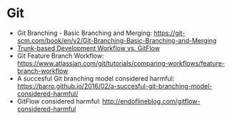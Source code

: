 # Git
- Git Branching - Basic Branching and Merging: https://git-scm.com/book/en/v2/Git-Branching-Basic-Branching-and-Merging
- [Trunk-based Development Workflow vs. GitFlow](https://www.toptal.com/software/trunk-based-development-git-flow?utm_campaign=blog_post_trunk_based_development_git_flow&utm_medium=email&utm_source=blog_subscribers&utm_source=hs_email&utm_medium=email&utm_content=56943721&_hsenc=p2ANqtz-_8-62nensktOJKFW1yXo-yDRE4Ss17aG655gkhzJExj0EjXz4rRq09inRVD5G2wQhFFSqoO0gvAo_bG09ZtrFVHLKnuw&_hsmi=56943721)
- Git Feature Branch Workflow: https://www.atlassian.com/git/tutorials/comparing-workflows/feature-branch-workflow
- A succesful Git branching model considered harmful: https://barro.github.io/2016/02/a-succesful-git-branching-model-considered-harmful/
- GitFlow considered harmful: http://endoflineblog.com/gitflow-considered-harmful
